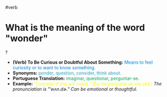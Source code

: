 #verb

# What is the meaning of the word "wonder"
?
* **(Verb) To Be Curious or Doubtful About Something:** <span style="color:rgb(0, 132, 255)">Means to feel curiosity or to want to know something.</span>
* **Synonyms:** <span style="color:rgb(0, 176, 240)">ponder, question, consider, think about.</span>
* **Portuguese Translation:** <span style="color:rgb(0, 176, 80)">imaginar, questionar, perguntar-se.</span>
* **Example:** <span style="color:rgb(255, 255, 0)">"I wonder if she will come." (Eu me pergunto se ela virá.)</span>
*The pronunciation is "ˈwʌn.dɚ." Can be emotional or thoughtful.*
<!--SR:!2025-07-05,3,250-->